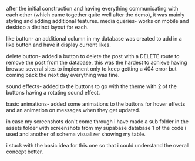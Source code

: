 after the initial construction and having everything communicating with each other (which came together quite well after the demo), it was mainly styling and adding additional features.
media queries- works on mobile and desktop a distinct layout for each.

like button- an additional column in my database was created to add in a like button and have it display current likes.

delete button- added a button to delete the post with a DELETE route to remove the post from the database, this was the hardest to achieve having browse several sites to implement only to keep getting a 404 error but coming back the next day everything was fine.

sound effects- added to the buttons to go with the theme with 2 of the buttons having a rotating sound effect.

basic animations- added some animations to the buttons for hover effects and an animation on messages when they get updated.

in case my screenshots don't come through i have made a sub folder in the assets folder with screenshots from my supabase database 1 of the code i used and another of schema visualizer showing my table.

i stuck with the basic idea for this one so that i could understand the overall concept better.
